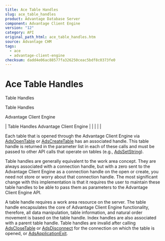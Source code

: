 ```yaml
---
title: Ace Table Handles
slug: ace_table_handles
product: Advantage Database Server
component: Advantage Client Engine
version: "12"
category: API
original_path_html: ace_table_handles.htm
source: Advantage CHM
tags:
  - ace
  - advantage-client-engine
checksum: dadd4e06ac88577fa326250ceac5bdf8c0373fe0
---
```


# Ace Table Handles

Table Handles

Table Handles

Advantage Client Engine

| Table Handles  Advantage Client Engine |  |  |  |  |

Each table that is opened through the Advantage Client Engine via [AdsOpenTable](ace_adsopentable.md) or [AdsCreateTable](ace_adscreatetable.md) has an associated handle. This table handle is returned in the parameter list in each of these calls and must be passed to other API calls that operate on tables (e.g., [AdsSetString](ace_adssetstring.md)).

Table handles are generally equivalent to the work area concept. They are always associated with a connection handle, but with a zero sent to the Advantage Client Engine as a connection handle on the open or create, you need not store or worry about that connection handle. The most significant change with this implementation is that it requires the user to maintain these table handles to be able to pass them as parameters to the Advantage Client Engine API.

A table handle requires a work area resource on the server. The table handle encapsulates the core of Advantage Client Engine functionality, therefore, all data manipulation, table information, and natural order movement is based on the table handle. Index handles are also associated with a parent table handle. Table handles are invalid after calling [AdsCloseTable](ace_adsclosetable.md) or [AdsDisconnect](ace_adsdisconnect.md) for the connection on which the table is opened, or [AdsApplicationExit](ace_adsapplicationexit.md).
